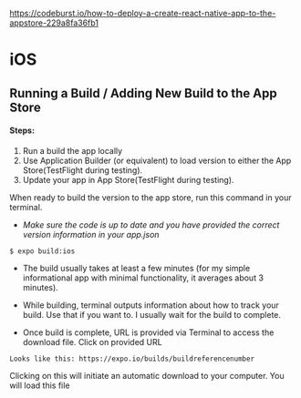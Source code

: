 https://codeburst.io/how-to-deploy-a-create-react-native-app-to-the-appstore-229a8fa36fb1


# iOS

## Running a Build / Adding New Build to the App Store

#### Steps:
1. Run a build the app locally
2. Use Application Builder (or equivalent) to load version to either the App Store(TestFlight during testing).
3. Update your app in App Store(TestFlight during testing).

When ready to build the version to the app store, run this command in your terminal. 

- *Make sure the code is up to date and you have provided the correct version information in your app.json*

```node
$ expo build:ios
```
-   The build usually takes at least a few minutes (for my simple informational app with minimal functionality, it averages about 3 minutes).

-   While building, terminal outputs information about how to track your build. Use that if you want to. I usually wait for the build to complete. 

-   Once build is complete, URL is provided via Terminal to access the download file. Click on provided URL
```node
Looks like this: https://expo.io/builds/buildreferencenumber
```
Clicking on this will initiate an automatic download to your computer. You will load this file 